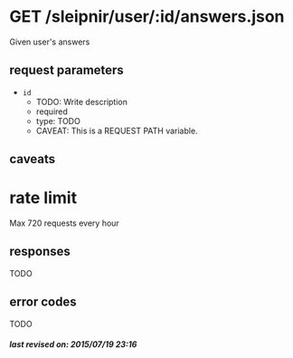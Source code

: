 # GET /sleipnir/user/:id/answers.json

Given user's answers

## request parameters

- `id`
  - TODO: Write description
  - required
  - type: TODO
  - CAVEAT: This is a REQUEST PATH variable.

## caveats

# rate limit

Max 720 requests every hour

## responses

TODO

## error codes

TODO

##### last revised on: 2015/07/19 23:16
